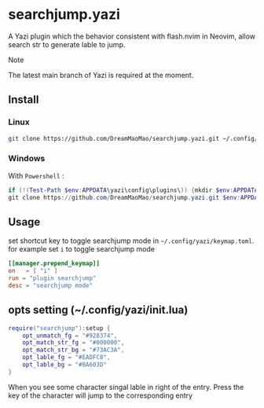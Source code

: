 # searchjump.yazi

A Yazi plugin which the behavior consistent with flash.nvim in Neovim, allow search str to generate lable to jump.

> [!NOTE]
> The latest main branch of Yazi is required at the moment.


## Install

### Linux

```bash
git clone https://github.com/DreamMaoMao/searchjump.yazi.git ~/.config/yazi/plugins/searchjump.yazi
```

### Windows

With `Powershell` :

```powershell
if (!(Test-Path $env:APPDATA\yazi\config\plugins\)) {mkdir $env:APPDATA\yazi\config\plugins\}
git clone https://github.com/DreamMaoMao/searchjump.yazi.git $env:APPDATA\yazi\config\plugins\searchjump.yazi
```

## Usage

set shortcut key to toggle searchjump mode in `~/.config/yazi/keymap.toml`. for example set `i` to toggle searchjump mode

```toml
[[manager.prepend_keymap]]
on   = [ "i" ]
run = "plugin searchjump"
desc = "searchjump mode"
```

## opts setting (~/.config/yazi/init.lua)
```lua
require("searchjump"):setup {
	opt_unmatch_fg = "#928374",
    opt_match_str_fg = "#000000",
    opt_match_str_bg = "#73AC3A",
    opt_lable_fg = "#EADFC8",
    opt_lable_bg = "#BA603D"
}
```

When you see some character singal lable in right of the entry.
Press the key of the character will jump to the corresponding entry
